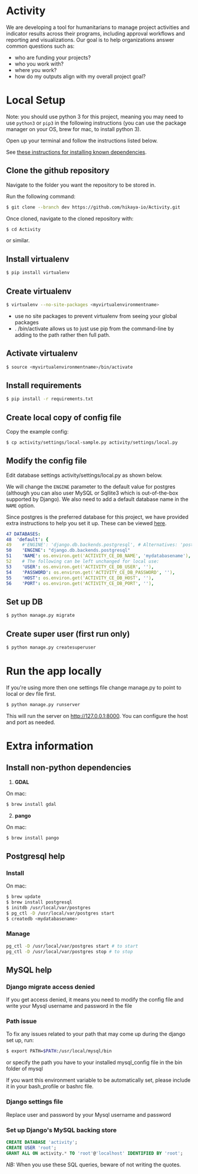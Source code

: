 Activity
====

We are developing a tool for humanitarians to manage project activities and indicator results across their programs, including approval workflows and reporting and visualizations. Our goal is to help organizations answer common questions such as:
* who are funding your projects?
* who you work with?
* where you work?
* how do my outputs align with my overall project goal?

<!-- ## Configuration
Copy the activity/settings/local-sample.py to local.py and modify for your environment.

## To deploy changes in activity servers
Once all your changes have been committed to the repo, and before pushing them, run:
`. travis.sh` -->

<!-- ## To deploy locally via Docker
Run the following commands from the root of this repository:

NB: Ensure you have docker installed on your machine
  - `docker-compose build .`
  # run  migrations
  - `docker-compose run web python /code/manage.py migrate --noinput`
  # create superuser
  - `docker-compose run web python /code/manage.py createsuperuser`
  # start the app
  - `docker-compose up -d --build`
  # open on browser
  - `http://127.0.0.1:8000/` -->

# Local Setup

Note: you should use python 3 for this project, meaning you may need to use `python3` or `pip3` in the following instructions (you can use the package manager on your OS, brew for mac, to install python 3).

Open up your terminal and follow the instructions listed below.

See [these instructions for installing known dependencies](#install-non-python-dependencies).

## Clone the github repository

Navigate to the folder you want the repository to be stored in.

Run the following command:
```bash
$ git clone --branch dev https://github.com/hikaya-io/Activity.git
```

Once cloned, navigate to the cloned repository with:
```bash
$ cd Activity
```
or similar.

## Install virtualenv

```bash
$ pip install virtualenv
```

## Create virtualenv

```bash
$ virtualenv --no-site-packages <myvirtualenvironmentname>
```
* use no site packages to prevent virtualenv from seeing your global packages
* . <myvirtualenvironmentname>/bin/activate allows us to just use pip from the command-line by adding to the path rather then full path.

## Activate virtualenv

```bash
$ source <myvirtualenvironmentname>/bin/activate
```

## Install requirements

```bash
$ pip install -r requirements.txt
```

## Create local copy of config file

Copy the example config:
```bash
$ cp activity/settings/local-sample.py activity/settings/local.py
```

## Modify the config file
Edit database settings activity/settings/local.py as shown below.

We will change the `ENGINE` parameter to the default value for postgres (although you can also user MySQL or Sqllite3 which is out-of-the-box supported by Django). We also need to add a default database name in the `NAME` option.

Since postgres is the preferred database for this project, we have provided extra instructions to help you set it up. These can be viewed [here](#postgresql-help).

```yaml
47 DATABASES:
48  'default': {
49    #'ENGINE': 'django.db.backends.postgresql', # Alternatives: 'postgresql', 'postgresql_psycopg2', 'mysql', 'sqlite3' or 'oracle'.
50    'ENGINE': "django.db.backends.postgresql"
51    'NAME': os.environ.get('ACTIVITY_CE_DB_NAME', 'mydatabasename'), # replace mydatabasename here with the name of your database
52    # The following can be left unchanged for local use:
53    'USER': os.environ.get('ACTIVITY_CE_DB_USER', ''),
54    'PASSWORD': os.environ.get('ACTIVITY_CE_DB_PASSWORD', ''),
55    'HOST': os.environ.get('ACTIVITY_CE_DB_HOST', ''),
56    'PORT': os.environ.get('ACTIVITY_CE_DB_PORT', ''),
```

## Set up DB

```bash
$ python manage.py migrate
```

## Create super user (first run only)

```bash
$ python manage.py createsuperuser
```

# Run the app locally

If you're using more then one settings file change manage.py to point to local or dev file first.
```bash
$ python manage.py runserver
```

<!-- ## GOOGLE API
```bash
$ sudo pip install --upgrade google-api-python-client
``` -->

This will run the server on http://127.0.0.1:8000. You can configure the host and port as needed.

# Extra information

## Install non-python dependencies

1. **GDAL**

On mac:
```bash
$ brew install gdal
```

2. **pango**

On mac:
```bash
$ brew install pango
```

## Postgresql help

### Install

On mac:
```bash
$ brew update
$ brew install postgresql
$ initdb /usr/local/var/postgres
$ pg_ctl -D /usr/local/var/postgres start
$ createdb <mydatabasename>
```

### Manage

```bash
pg_ctl -D /usr/local/var/postgres start # to start
pg_ctl -D /usr/local/var/postgres stop # to stop
```

## MySQL help

### Django migrate access denied

If you get access denied, it means you need to modify the config file and write your Mysql username and password in the file

### Path issue

To fix any issues related to your path that may come up during the django set up, run:
```bash
$ export PATH=$PATH:/usr/local/mysql/bin
```
or specify the path you have to your installed mysql_config file in the bin folder of mysql

If you want this environment variable to be automatically set, please include it in your bash_profile or bashrc file.

### Django settings file
Replace user and password by your Mysql username and password

### Set up Django's MySQL backing store
```sql
CREATE DATABASE 'activity';
CREATE USER 'root';
GRANT ALL ON activity.* TO 'root'@'localhost' IDENTIFIED BY 'root';
```
*NB:* When you use these SQL queries, beware of not writing the quotes.
